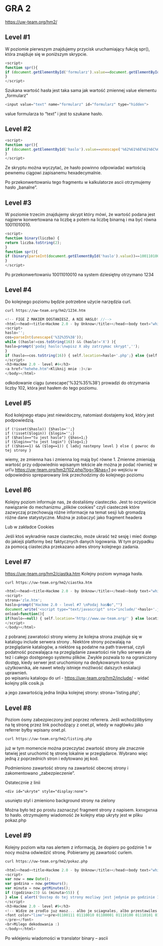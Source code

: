 # GRA 2
<https://uw-team.org/hm2/>
 

## Level #1
W poziomie pierwszym znajdujemy przycisk uruchamiający fukcję spr(), która znajduje się w poniższym skrypcie.
```javascript
<script>
function spr(){
if (document.getElementById('formularz').value==document.getElementById('haslo').value){ self.location.href=document.getElementById('haslo').value+'.htm'; } else {alert('Nie, to nie to haselko :(');}
}
</script>
```
Szukana wartość hasła jest taka sama jak wartość zmiennej value elementu „formularz” 
```javascript
<input value="text" name="formularz" id="formularz" type="hidden">
```
value formularza to “text” i jest to szukane hasło.

## Level #2
```javascript
<script>
function spr(){
if (document.getElementById('haslo').value==unescape('%62%61%6E%61%6C%6E%65')) { self.location=document.getElementById('haslo').value+'.htm'; } else { alert('Zle haslo!'); }
}
</script>
```
Ze skryptu można wyczytać, ze hasło powinno odpowiadać wartością pewnemu ciągowi zapisanemu hexadecymalnie. 

Po przekonwertowaniu tego fragmentu w kalkulatorze ascii otrzymujemy hasło „banalne”.

## Level #3
W poziomie trzecim znajdujemy skrypt który mówi, że wartość podana jest najpierw konwertowana na liczbę a potem na liczbę binarną i ma być równa 10011010010.
```javascript
<script>
function binary(liczba) {
return liczba.toString(2);
}
function spr(){
if (binary(parseInt(document.getElementById('haslo').value))==10011010010) { self.location=document.getElementById('haslo').value+'.htm'; } else { alert('Zle! \nPodstawy matematyki sie klaniaja :)');}
}
</script>
```
Po przekonwertowaniu 10011010010 na system dziesiętny otrzymano 1234

## Level #4
Do kolejnego poziomu będzie potrzebne użycie narzędzia curl. 
```bash
curl https://uw-team.org/hm2/1234.htm 
```
```javascript
<!-- FIGE Z MAKIEM DOSTANIESZ, A NIE HASLO! //-->
<html><head><title>Hackme 2.0 - by Unknow</title></head><body text="white" bgcolor="black" link="yellow" vlink="yellow" alink="yellow">
<script>
haslo='';
cos=parseInt(unescape('%32%35%38'));
while ((haslo!=cos.toString(16)) && (haslo!='X') ){
haslo=prompt('podaj haslo:\nwpisz X aby zatrzymac skrypt','');
}
if (haslo==cos.toString(16)) { self.location=haslo+'.php';} else {self.location='http://www.uw-team.org/';}
</script>
<h3>Hackme 2.0 - level #4</h3>
<a href="hehehe.htm">Kliknij mnie :)</a>
</body></html>
```
odkodowanie ciągu (unescape('%32%35%38') prowadzi do otrzymania liczby 102, która jest hasłem do tego poziomu. 

## Level #5
Kod kolejnego etapu jest niewidoczny, natomiast dostajemy kod, który jest podpowiedzią. 
```
if (!isset($haslo)) {$haslo='';}
if (!isset($login)) {$login='';}
if ($haslo=="tu jest haslo") {$has=1;}
if ($login=="tu jest login") {$log=1;}
if (($has==1) && ($log==1)) { laduj nastepny level } else { powroc do tej strony } 
```

wiemy, ze zmienna has i zmienna log mają być równe 1.
Zmienne zmieniają wartość przy odpowiednio wpisanym tekście ale można je podać również w url’u
<https://uw-team.org/hm2/102.php?log=1&has=1>
po wejściu w odpowiednio spreparowany link przechodzimy do kolejnego poziomu
 
## Level #6
Kolejny poziom informuje nas, że dostaliśmy ciasteczko. Jest to oczywiście nawiązanie do mechanizmu „plików cookies” czyli ciasteczek które zazwyczaj przechowują różne informacje na temat sesji lub gromadzą różne dane statystyczne. 
Można je zobaczyć jako fragment headera
 
Lub w zakładce Cookies 
 
Jeśli ktoś wykradnie nasze ciasteczko, może ukraść też sesję i mieć dostęp do jakiejś platformy bez faktycznych danych logowania. 
W tym przypadku za pomocą ciasteczka przekazano adres strony kolejnego zadania.

## Level #7
<https://uw-team.org/hm2/ciastka.htm>
Kolejny poziom wymaga hasła.
```bash
curl https://uw-team.org/hm2/ciastka.htm
```
```javascript
<html><head><title>Hackme 2.0 - by Unknow</title></head><body text="white" bgcolor="black" link="yellow" vlink="yellow" alink="yellow">
<script>
strona='zle.htm';
haslo=prompt("Hackme 2.0 - level #7 \nPodaj has�o","") 
document.write('<script type="text/javascript" src="include/'+haslo+'.js"><\/script>'); 
onload=function(){ 
if(haslo==null) { self.location='http://www.uw-team.org/' } else location.href=strona; }
</script>
</body></html>  
```

z pobranej zawratości strony wiemy że kolejna strona znajduje się w katalogu include serwera strony .
Niektóre strony pozwalają na przeglądanie katalogów, a niektóre są podatne na path traversal, czyli podatność pozwalająca na przeglądanie zawartości nie tylko serwera ale też i całego dostępnego systemu plików. Zwykle pozwala to na ograniczony dostęp, kiedy serwer jest uruchomiony na dedykowanym koncie użytkownika, ale nawet wtedy istnieje możliwość dalszych eskalacji uprawnień.  
po wpisaniu katalogu do url - <https://uw-team.org/hm2/include/> - widać kolejny plik cosik.js
 
a jego zawartością jedna linijka kolejnej strony:
strona='listing.php';

## Level #8
Poziom ósmy zabezpieczony jest poprzez referrera. Jeśli wchodzilibyśmy na tę stronę przez link pochodzący z onet.pl, wtedy w nagłówku jako referrer byłby wpisany onet.pl. 
```bash
curl https://uw-team.org/hm2/listing.php
```
 już w tym momencie można przeczytać zwartość strony ale znacznie łatwiej jest uruchomić tę stronę lokalnie w przeglądarce. Wybrano więc jedną z poprzednich stron i edytowano jej kod. 
 
Podmieniono zawartość strony na zawartość obecnej strony i zakomentowano „zabezpieczenie”.
 
Ostatecznie z linii
```
<div id="ukryte" style="display:none">
```
usunięto styl i zmieniono background strony na zielony
 
Można było też po prostu zaznaczyć fragment strony z napisem.
kxnxgxnxa to hasło.
otrzymujemy wiadomość że kolejny etap ukryty jest w pliku pokaz.php

## Level #9
Kolejny poziom wita nas alertem z informacją, że dopiero po godzinie 1 w nocy można odwiedzić stronę. Pobieramy jej zawartość curlem. 
```bash
curl https://uw-team.org/hm2/pokaz.php   
```
 
```javascript
<html><head><title>Hackme 2.0 - by Unknow</title></head><body text="white" bgcolor="black" link="yellow" vlink="yellow" alink="yellow">
<script>
var now = new Date();
var godzina = now.getHours();
var minuta = now.getMinutes();
if ((godzina>23) && (minuta>55)) {
} else { alert('Dostep do tej strony mozliwy jest jedynie po godzinie 1 w nocy! \nObejdz to jakos :)'); self.location='http://www.uw-team.org/';}
</script>
<h3>Hackme 2.0 - level #9</h3>
<!-- Widze ze zrodlo juz masz... albo je sciagnales, albo przestawiles sobie godzine na komputerze ;) //-->
<font color="lime"><pre>01100111 01110010 01100001 01110100 01110101 01101100 01100001 01100011 01101010 01100101 00100001 00100000 01110101 01100100 01100001 11000101 10000010 01101111 00100000 01000011 01101001 00100000 01110011 01101001 11000100 10011001 00100000 01110101 01101011 01101111 11000101 10000100 01100011 01111010 01111001 11000100 10000111 00100000 01110100 01100101 00100000 01110111 01100101 01110010 01110011 01101010 01100101 00100000 01001000 01100001 01100011 01101011 01101101 01100101 00101110
</pre></font>
<br>Milego dekodowania :)
</body></html>
```                     
Po wklejeniu wiadomości w translator binary – ascii 
